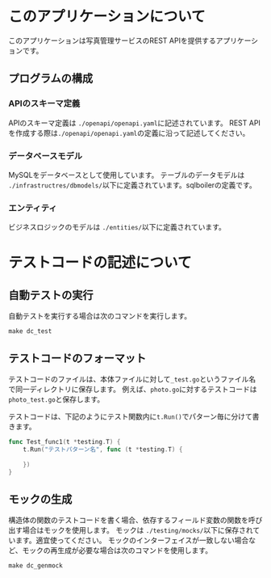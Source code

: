 # このアプリケーションについて

このアプリケーションは写真管理サービスのREST APIを提供するアプリケーションです。

## プログラムの構成
### APIのスキーマ定義
APIのスキーマ定義は `./openapi/openapi.yaml`に記述されています。
REST APIを作成する際は`./openapi/openapi.yaml`の定義に沿って記述してください。

### データベースモデル
MySQLをデータベースとして使用しています。
テーブルのデータモデルは `./infrastructres/dbmodels/`以下に定義されています。sqlboilerの定義です。

### エンティティ
ビジネスロジックのモデルは `./entities/`以下に定義されています。

# テストコードの記述について

## 自動テストの実行

自動テストを実行する場合は次のコマンドを実行します。

```shell
make dc_test
```

## テストコードのフォーマット
テストコードのファイルは、本体ファイルに対して`_test.go`というファイル名で同一ディレクトリに保存します。
例えば、`photo.go`に対するテストコードは`photo_test.go`と保存します。

テストコードは、下記のようにテスト関数内に`t.Run()`でパターン毎に分けて書きます。

```go
func Test_func1(t *testing.T) {
    t.Run("テストパターン名", func (t *testing.T) {
		
    })	
}
```

## モックの生成

構造体の関数のテストコードを書く場合、依存するフィールド変数の関数を呼び出す場合はモックを使用します。
モックは `./testing/mocks/`以下に保存されています。適宜使ってください。
モックのインターフェイスが一致しない場合など、モックの再生成が必要な場合は次のコマンドを使用します。

```shell
make dc_genmock
```